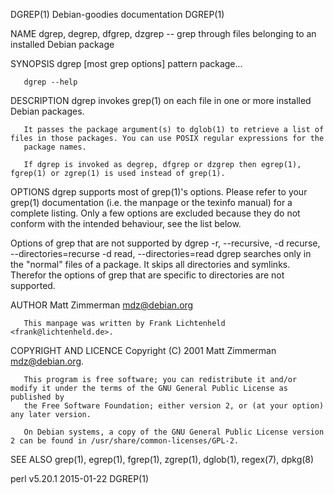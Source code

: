 DGREP(1)                                                   Debian-goodies documentation                                                   DGREP(1)

NAME
       dgrep, degrep, dfgrep, dzgrep -- grep through files belonging to an installed Debian package

SYNOPSIS
       dgrep [most grep options] pattern package...

       dgrep --help

DESCRIPTION
       dgrep invokes grep(1) on each file in one or more installed Debian packages.

       It passes the package argument(s) to dglob(1) to retrieve a list of files in those packages. You can use POSIX regular expressions for the
       package names.

       If dgrep is invoked as degrep, dfgrep or dzgrep then egrep(1), fgrep(1) or zgrep(1) is used instead of grep(1).

OPTIONS
       dgrep supports most of grep(1)'s options. Please refer to your grep(1) documentation (i.e. the manpage or the texinfo manual) for a
       complete listing. Only a few options are excluded because they do not conform with the intended behaviour, see the list below.

   Options of grep that are not supported by dgrep
       -r, --recursive, -d recurse, --directories=recurse
       -d read, --directories=read
           dgrep searches only in the "normal" files of a package. It skips all directories and symlinks. Therefor the options of grep that are
           specific to directories are not supported.

AUTHOR
       Matt Zimmerman <mdz@debian.org>

       This manpage was written by Frank Lichtenheld <frank@lichtenheld.de>.

COPYRIGHT AND LICENCE
       Copyright (C) 2001 Matt Zimmerman <mdz@debian.org>.

       This program is free software; you can redistribute it and/or modify it under the terms of the GNU General Public License as published by
       the Free Software Foundation; either version 2, or (at your option) any later version.

       On Debian systems, a copy of the GNU General Public License version 2 can be found in /usr/share/common-licenses/GPL-2.

SEE ALSO
       grep(1), egrep(1), fgrep(1), zgrep(1), dglob(1), regex(7), dpkg(8)

perl v5.20.1                                                        2015-01-22                                                            DGREP(1)
